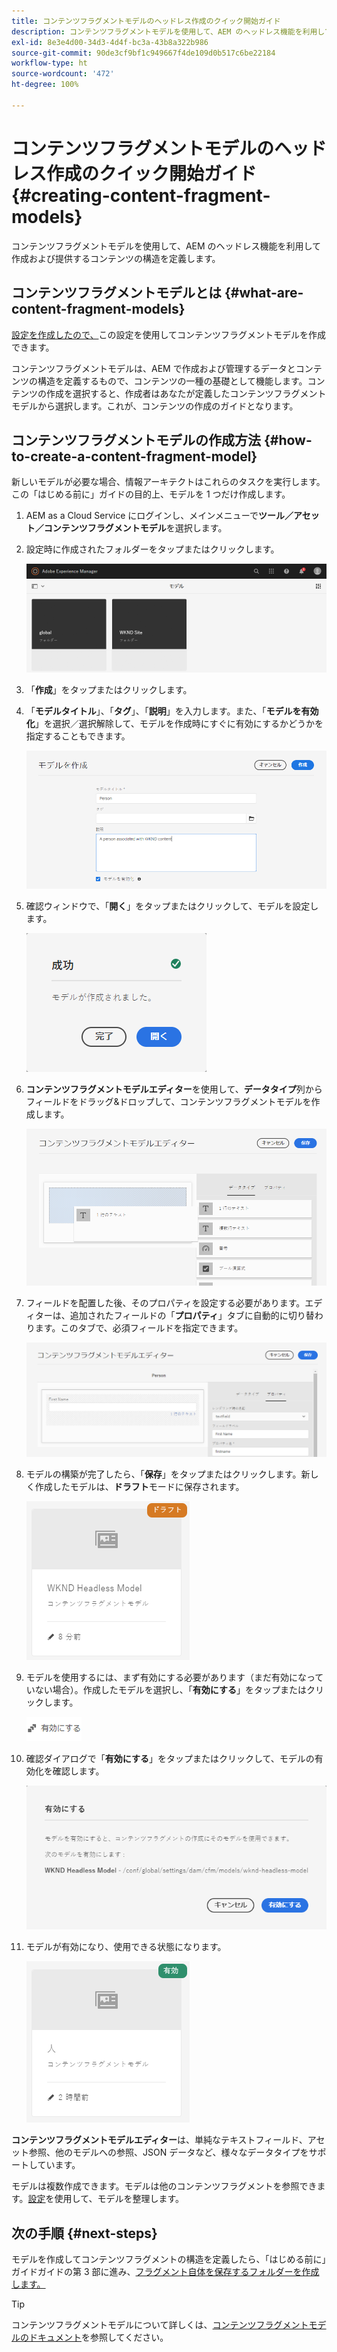 ```yaml
---
title: コンテンツフラグメントモデルのヘッドレス作成のクイック開始ガイド
description: コンテンツフラグメントモデルを使用して、AEM のヘッドレス機能を利用して作成および提供するコンテンツの構造を定義します。
exl-id: 8e3e4d00-34d3-4d4f-bc3a-43b8a322b986
source-git-commit: 90de3cf9bf1c949667f4de109d0b517c6be22184
workflow-type: ht
source-wordcount: '472'
ht-degree: 100%

---
```


# コンテンツフラグメントモデルのヘッドレス作成のクイック開始ガイド {#creating-content-fragment-models}

コンテンツフラグメントモデルを使用して、AEM のヘッドレス機能を利用して作成および提供するコンテンツの構造を定義します。

## コンテンツフラグメントモデルとは {#what-are-content-fragment-models}

[設定を作成したので、](create-configuration.md)この設定を使用してコンテンツフラグメントモデルを作成できます。

コンテンツフラグメントモデルは、AEM で作成および管理するデータとコンテンツの構造を定義するもので、コンテンツの一種の基礎として機能します。コンテンツの作成を選択すると、作成者はあなたが定義したコンテンツフラグメントモデルから選択します。これが、コンテンツの作成のガイドとなります。

## コンテンツフラグメントモデルの作成方法 {#how-to-create-a-content-fragment-model}

新しいモデルが必要な場合、情報アーキテクトはこれらのタスクを実行します。この「はじめる前に」ガイドの目的上、モデルを 1 つだけ作成します。

1. AEM as a Cloud Service にログインし、メインメニューで&#x200B;**ツール／アセット／コンテンツフラグメントモデル**&#x200B;を選択します。
1. 設定時に作成されたフォルダーをタップまたはクリックします。

   ![モデルフォルダー](../assets/models-folder.png)
1. 「**作成**」をタップまたはクリックします。
1. 「**モデルタイトル**」、「**タグ**」、「**説明**」を入力します。また、「**モデルを有効化**」を選択／選択解除して、モデルを作成時にすぐに有効にするかどうかを指定することもできます。

   ![モデルの作成](../assets/models-create.png)
1. 確認ウィンドウで、「**開く**」をタップまたはクリックして、モデルを設定します。

   ![確認ウィンドウ](../assets/models-confirmation.png)
1. **コンテンツフラグメントモデルエディター**&#x200B;を使用して、**データタイプ**&#x200B;列からフィールドをドラッグ&amp;ドロップして、コンテンツフラグメントモデルを作成します。

   ![フィールドのドラッグ＆ドロップ](../assets/models-drag-and-drop.png)

1. フィールドを配置した後、そのプロパティを設定する必要があります。エディターは、追加されたフィールドの「**プロパティ**」タブに自動的に切り替わります。このタブで、必須フィールドを指定できます。

   ![プロパティの設定](../assets/models-configure-properties.png)
1. モデルの構築が完了したら、「**保存**」をタップまたはクリックします。新しく作成したモデルは、**ドラフト**&#x200B;モードに保存されます。

   ![ドラフトモードのモデル](../assets/models-draft.png)
1. モデルを使用するには、まず有効にする必要があります（まだ有効になっていない場合）。作成したモデルを選択し、「**有効にする**」をタップまたはクリックします。

   ![モデルの有効化](../assets/models-enable.png)
1. 確認ダイアログで「**有効にする**」をタップまたはクリックして、モデルの有効化を確認します。

   ![有効化確認ダイアログ](../assets/models-enabling.png)
1. モデルが有効になり、使用できる状態になります。

   ![モデルの有効化](../assets/models-enabled.png)

**コンテンツフラグメントモデルエディター**&#x200B;は、単純なテキストフィールド、アセット参照、他のモデルへの参照、JSON データなど、様々なデータタイプをサポートしています。

モデルは複数作成できます。モデルは他のコンテンツフラグメントを参照できます。[設定](create-configuration.md)を使用して、モデルを整理します。

## 次の手順 {#next-steps}

モデルを作成してコンテンツフラグメントの構造を定義したら、「はじめる前に」ガイドガイドの第 3 部に進み、[フラグメント自体を保存するフォルダーを作成します。](create-assets-folder.md)

>[!TIP]
>
>コンテンツフラグメントモデルについて詳しくは、[コンテンツフラグメントモデルのドキュメント](/help/assets/content-fragments/content-fragments-models.md)を参照してください。
